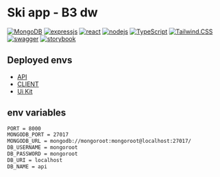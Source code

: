 # Ski app - B3 dw

[![MongoDB](https://img.shields.io/badge/MongoDB-4EA94B?style=for-the-badge&logo=mongodb&logoColor=white)]()
[![expressjs](https://img.shields.io/badge/Express.js-000000?style=for-the-badge&logo=express&logoColor=white)]()
[![react](https://img.shields.io/badge/React-20232A?style=for-the-badge&logo=react&logoColor=61DAFB)](https://fr.reactjs.org/)
[![nodejs](https://img.shields.io/badge/Node.js-339933?style=for-the-badge&logo=nodedotjs&logoColor=white)]()
[![TypeScript](https://img.shields.io/badge/TypeScript-007ACC?style=for-the-badge&logo=typescript&logoColor=white)](https://www.typescriptlang.org/docs/)
[![Tailwind.CSS](https://img.shields.io/badge/TailwindCSS-16a1ba?style=for-the-badge&logo=tailwindcss&logoColor=white)](https://www.typescriptlang.org/docs/)
[![swagger](https://img.shields.io/badge/Swagger-green?style=for-the-badge&logo=swagger&logoColor=white)](https://swagger.io/)
[![storybook](https://img.shields.io/badge/Storybook.js-FF4685?style=for-the-badge&logo=storybook&logoColor=FFFFFF)](https://storybook.js.org/)

## Deployed envs
- [API](https://ski-app-b3-dw-api.vercel.app/api/v1/doc)
- [CLIENT](https://ski-app-b3-dw.vercel.app)
- [Ui Kit](https://63eba3e96d461cfe18642c89-rggckmfovn.chromatic.com)

## env variables 
```bash
PORT = 8000
MONGODB_PORT = 27017
MONGODB_URL = mongodb://mongoroot:mongoroot@localhost:27017/
DB_USERNAME = mongoroot
DB_PASSWORD = mongoroot
DB_URI = localhost
DB_NAME = api
```